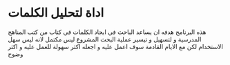 # اداة لتحليل الكلمات
هذه البرنامج هدفه ان يساعد الباحث في ايجاد الكلمات في كتاب من كتب المناهج المدرسية و لتسهيل و تيسير عملية البحث
المشروع ليس مكتمل لانه ليس سهل الاستخدام لكن مع الايام القادمة سوف اعمل عليه و اجعله اكثر سهولة للعمل عليه و اكثر وضوح
